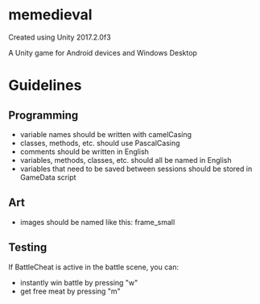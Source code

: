 # memedieval

Created using Unity 2017.2.0f3 

A Unity game for Android devices and Windows Desktop

# Guidelines
## Programming
* variable names should be written with camelCasing
* classes, methods, etc. should use PascalCasing
* comments should be written in English
* variables, methods, classes, etc. should all be named in English
* variables that need to be saved between sessions should be stored in GameData script
## Art
* images should be named like this: frame_small

## Testing
If BattleCheat is active in the battle scene, you can:
* instantly win battle by pressing "w"
* get free meat by pressing "m"
